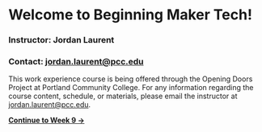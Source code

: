 # Welcome to Beginning Maker Tech!

### Instructor: Jordan Laurent
### Contact: <jordan.laurent@pcc.edu>

This work experience course is being offered through the Opening Doors Project at Portland Community College. For any information regarding the course content, schedule, or materials, please email the instructor at <jordan.laurent@pcc.edu>.

**[Continue to Week 9 &rarr;](https://jlaurentpdx.github.io/beginning-maker-tech/week/9)**
